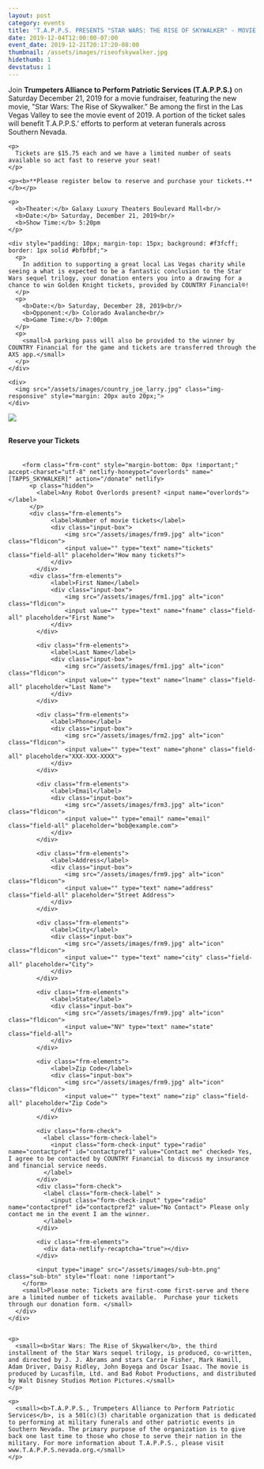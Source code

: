 ```yaml
---
layout: post
category: events
title: 'T.A.P.P.S. PRESENTS "STAR WARS: THE RISE OF SKYWALKER" - MOVIE FUNDRAISER'
date: 2019-12-04T12:00:00-07:00
event_date: 2019-12-21T20:17:20-08:00
thumbnail: /assets/images/riseofskywalker.jpg
hidethumb: 1
devstatus: 1
---
```


<div class="row">
  <div class="col-md-6">
    <p>
      Join <b>Trumpeters Alliance to Perform Patriotic Services (T.A.P.P.S.)</b> on Saturday December 21, 2019 for a movie fundraiser, featuring the new movie, "Star Wars: The Rise of Skywalker.” Be among the first in the Las Vegas Valley to see the movie event of 2019. A portion of the ticket sales will benefit T.A.P.P.S.’ efforts to perform at veteran funerals across Southern Nevada. 
    </p>

    <p>
      Tickets are $15.75 each and we have a limited number of seats available so act fast to reserve your seat!  
    </p>

    <p><b>**Please register below to reserve and purchase your tickets.**</b></p>

    <p>
      <b>Theater:</b> Galaxy Luxury Theaters Boulevard Mall<br/>
      <b>Date:</b> Saturday, December 21, 2019<br/>
      <b>Show Time:</b> 5:20pm
    </p>

    <div style="padding: 10px; margin-top: 15px; background: #f3fcff; border: 1px solid #bfbfbf;">
      <p>
        In addition to supporting a great local Las Vegas charity while seeing a what is expected to be a fantastic conclusion to the Star Wars sequel trilogy, your donation enters you into a drawing for a chance to win Golden Knight tickets, provided by COUNTRY Financial®! 
      </p>
      <p>
        <b>Date:</b> Saturday, December 28, 2019<br/>
        <b>Opponent:</b> Colorado Avalanche<br/>
        <b>Game Time:</b> 7:00pm
      </p>
      <p>
        <small>A parking pass will also be provided to the winner by COUNTRY Financial for the game and tickets are transferred through the AXS app.</small>
      </p>
    </div>

    <div>
      <img src="/assets/images/country_joe_larry.jpg" class="img-responsive" style="margin: 20px auto 20px;">
    </div>
  </div>

  <div class="col-md-6" style="margin-bottom: 30px;">
    <img src="/assets/images/riseofskywalker.jpg" class="img-responsive">
  </div>
</div>
<div class="row">
  <div class="col-12">
    <div class="content-container contact">
    <h4 class="tab-head" style="margin-bottom: 10px !important">Reserve your Tickets</h4>
      <div class="main-cont" style="padding-top: 10px !important">
        
        <form class="frm-cont" style="margin-bottom: 0px !important;" accept-charset="utf-8" netlify-honeypot="overlords" name="[TAPPS_SKYWALKER]" action="/donate" netlify>
          <p class="hidden">
            <label>Any Robot Overlords present? <input name="overlords"></label>
          </p>
          <div class="frm-elements">
                <label>Number of movie tickets</label>
                <div class="input-box">
                    <img src="/assets/images/frm9.jpg" alt="icon" class="fldicon">
                    <input value="" type="text" name="tickets" class="field-all" placeholder="How many tickets?">
                </div>
            </div>
          <div class="frm-elements">
                <label>First Name</label>
                <div class="input-box">
                    <img src="/assets/images/frm1.jpg" alt="icon" class="fldicon">
                    <input value="" type="text" name="fname" class="field-all" placeholder="First Name">
                </div>
            </div>
  
            <div class="frm-elements">
                <label>Last Name</label>
                <div class="input-box">
                    <img src="/assets/images/frm1.jpg" alt="icon" class="fldicon">
                    <input value="" type="text" name="lname" class="field-all" placeholder="Last Name">
                </div>
            </div>
            
            <div class="frm-elements">
                <label>Phone</label>
                <div class="input-box">
                    <img src="/assets/images/frm2.jpg" alt="icon" class="fldicon">
                    <input value="" type="text" name="phone" class="field-all" placeholder="XXX-XXX-XXXX">
                </div>
            </div>
  
            <div class="frm-elements">
                <label>Email</label>
                <div class="input-box">
                    <img src="/assets/images/frm3.jpg" alt="icon" class="fldicon">
                    <input value="" type="email" name="email" class="field-all" placeholder="bob@example.com">
                </div>
            </div>
  
            <div class="frm-elements">
                <label>Address</label>
                <div class="input-box">
                    <img src="/assets/images/frm9.jpg" alt="icon" class="fldicon">
                    <input value="" type="text" name="address" class="field-all" placeholder="Street Address">
                </div>
            </div>
  
            <div class="frm-elements">
                <label>City</label>
                <div class="input-box">
                    <img src="/assets/images/frm9.jpg" alt="icon" class="fldicon">
                    <input value="" type="text" name="city" class="field-all" placeholder="City">
                </div>
            </div>
  
            <div class="frm-elements">
                <label>State</label>
                <div class="input-box">
                    <img src="/assets/images/frm9.jpg" alt="icon" class="fldicon">
                    <input value="NV" type="text" name="state" class="field-all">
                </div>
            </div>
  
            <div class="frm-elements">
                <label>Zip Code</label>
                <div class="input-box">
                    <img src="/assets/images/frm9.jpg" alt="icon" class="fldicon">
                    <input value="" type="text" name="zip" class="field-all" placeholder="Zip Code">
                </div>
            </div>
  
            <div class="form-check">
              <label class="form-check-label">
                <input class="form-check-input" type="radio" name="contactpref" id="contactpref1" value="Contact me" checked> Yes, I agree to be contacted by COUNTRY Financial to discuss my insurance and financial service needs.
              </label>
            </div>
            <div class="form-check">
              <label class="form-check-label" >
                <input class="form-check-input" type="radio" name="contactpref" id="contactpref2" value="No Contact"> Please only contact me in the event I am the winner.
              </label>
            </div>
            
            <div class="frm-elements">
              <div data-netlify-recaptcha="true"></div>
            </div>
  
            <input type="image" src="/assets/images/sub-btn.png" class="sub-btn" style="float: none !important">
        </form>
        <small>Please note: Tickets are first-come first-serve and there are a limited number of tickets available.  Purchase your tickets through our donation form. </small>
      </div>
    </div>


    <p>
      <small><b>Star Wars: The Rise of Skywalker</b>, the third installment of the Star Wars sequel trilogy, is produced, co-written, and directed by J. J. Abrams and stars Carrie Fisher, Mark Hamill, Adam Driver, Daisy Ridley, John Boyega and Oscar Isaac. The movie is produced by Lucasfilm, Ltd. and Bad Robot Productions, and distributed by Walt Disney Studios Motion Pictures.</small>
    </p>

    <p>
      <small><b>T.A.P.P.S., Trumpeters Alliance to Perform Patriotic Services</b>, is a 501(c)(3) charitable organization that is dedicated to performing at military funerals and other patriotic events in Southern Nevada. The primary purpose of the organization is to give back one last time to those who chose to serve their nation in the military. For more information about T.A.P.P.S., please visit www.T.A.P.P.S.nevada.org.</small>
    </p>
  </div>
</div>